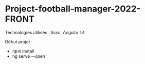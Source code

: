 # Project-football-manager-2022-FRONT

Technologies utilisés : Scss, Angular 13

Début projet :
- npm install
- ng serve --open
